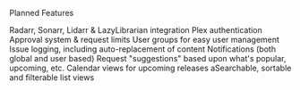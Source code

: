 Planned Features

Radarr, Sonarr, Lidarr & LazyLibrarian integration
Plex authentication
Approval system & request limits
User groups for easy user management
Issue logging, including auto-replacement of content
Notifications (both global and user based)
Request "suggestions" based upon what's popular, upcoming, etc.
Calendar views for upcoming releases
aSearchable, sortable and filterable list views

